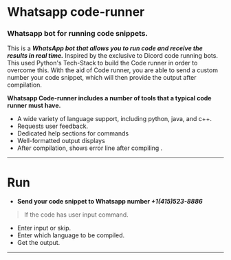 # Whatsapp code-runner


### Whatsapp bot for running code snippets.

This is a ***WhatsApp bot that allows you to run code and receive the results in real time.***
Inspired by the exclusive to Dicord code running bots.<br/>
This used Python's Tech-Stack to build the Code runner in order to overcome this.
With the aid of Code runner, you are able to send a custom number your code snippet, which will then provide the output after compilation.

**Whatsapp Code-runner includes a number of tools that a typical code runner must have.** <br/>
- A wide variety of language support, including python, java, and c++.
- Requests user feedback.
- Dedicated help sections for commands
- Well-formatted output displays
- After compilation, shows error line after compiling .


****

# Run
- **Send your code snippet to  Whatsapp number _+1(415)523-8886_**
> If the code has user input command.
- Enter input or skip.
- Enter which language to be compiled.
- Get the output.
****

<!-- # Requirements
The bot uses Python and it libraries.
packaging and dependency management. You will need to follow the installation instructions before you can get started with the bot. -->
